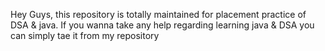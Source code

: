 Hey Guys, this repository is totally maintained for placement practice of DSA & java. If you wanna take any help regarding learning java & DSA you can simply tae  it from my repository
